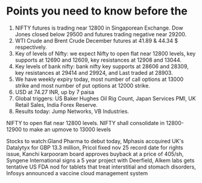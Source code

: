 # Points you need to know before the
1. NIFTY futures is trading near 12800 in Singaporean Exchange. Dow Jones closed below 29500 and futures trading negative near 29200.
2. WTI Crude and Brent Crude December futures at 41.89 & 44.34 $ respectively. 
3. Key of levels of Nifty: we expect Nifty to open flat near 12800 levels, key supports at 12690 and 12609, key resistances at 12908 and 13044.
4. Key levels of bank nifty: bank nifty key supports at 28606 and 28309, key resistances at 29414 and 29924, and Last traded at 28903.
5. We have weekly expiry today, most number of call options at 13000 strike and most number of put options at 12000 strike.
6. USD at 74.27 INR, up by 7 paisa
7. Global triggers: US Baker Hughes Oil Rig Count, Japan Services PMI, UK Retail Sales, India Forex Reserve.
8. Results today: Jump Networks, VB Industries.

NIFTY to open flat near 12800 levels. NIFTY shall consolidate in 12800-12900 to make an upmove to 13000 levels

Stocks to watch:Gland Pharma to debut today, Mphasis accquired UK's Datalytyx for GBP 13.3 million, Pricol fixed nov 25 record date for rights issue, Kanchi karpooram board approves buyback at a price of 405/sh, Syngene International signs a 5 year project with Deerfield, Alkem labs gets tentative US FDA nod for tablets that treat interstitial and stomach disorders, Infosys announced a vaccine cloud management system
